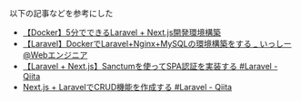 以下の記事などを参考にした
- [【Docker】5分でできるLaravel + Next.js開発環境構築](https://zenn.dev/japan/articles/4ed48ccaab377d)
- [【Laravel】DockerでLaravel+Nginx+MySQLの環境構築をする _ いっしー@Webエンジニア](https://app.engr-sng.com/programming-learning/detail/laravel-nginx-mysql-docker-setup)
- [【Laravel + Next.js】Sanctumを使ってSPA認証を実装する #Laravel - Qiita](https://qiita.com/masakiwakabayashi/items/58734b3988d5fac814fb)
- [Next.js + LaravelでCRUD機能を作成する #Laravel - Qiita](https://qiita.com/masakiwakabayashi/items/5286e61f5cb664e1dab9)
